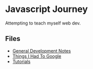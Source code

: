 # Javascript Journey

Attempting to teach myself web dev.

## Files
* [General Development Notes](general_notes.md)
* [Things I Had To Google](tihtg.md)
* [Tutorials](tutorials.md)